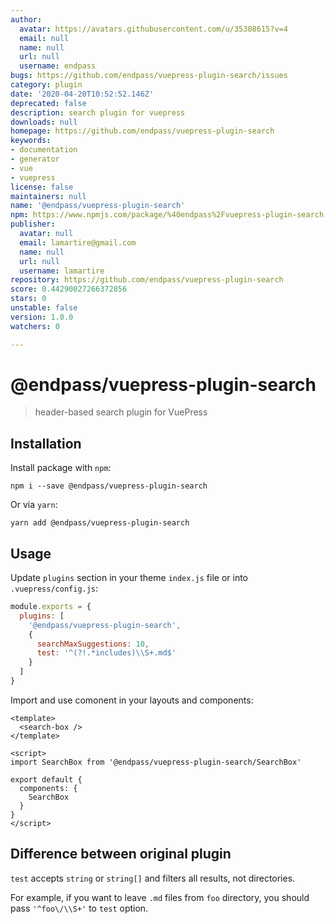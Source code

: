 ```yaml
---
author:
  avatar: https://avatars.githubusercontent.com/u/35308615?v=4
  email: null
  name: null
  url: null
  username: endpass
bugs: https://github.com/endpass/vuepress-plugin-search/issues
category: plugin
date: '2020-04-20T10:52:52.146Z'
deprecated: false
description: search plugin for vuepress
downloads: null
homepage: https://github.com/endpass/vuepress-plugin-search
keywords:
- documentation
- generator
- vue
- vuepress
license: false
maintainers: null
name: '@endpass/vuepress-plugin-search'
npm: https://www.npmjs.com/package/%40endpass%2Fvuepress-plugin-search
publisher:
  avatar: null
  email: lamartire@gmail.com
  name: null
  url: null
  username: lamartire
repository: https://github.com/endpass/vuepress-plugin-search
score: 0.44290027266372856
stars: 0
unstable: false
version: 1.0.0
watchers: 0

---
```


# @endpass/vuepress-plugin-search

> header-based search plugin for VuePress

## Installation

Install package with `npm`:

```
npm i --save @endpass/vuepress-plugin-search
```

Or via `yarn`:

```
yarn add @endpass/vuepress-plugin-search
```

## Usage

Update `plugins` section in your theme `index.js` file or into `.vuepress/config.js`:

```js
module.exports = {
  plugins: [
    '@endpass/vuepress-plugin-search',
    {
      searchMaxSuggestions: 10,
      test: '^(?!.*includes)\\S+.md$'
    }
  ]
}
```

Import and use comonent in your layouts and components:

```vue
<template>
  <search-box />
</template>

<script>
import SearchBox from '@endpass/vuepress-plugin-search/SearchBox'

export default {
  components: {
    SearchBox
  }
}
</script>
```

## Difference between original plugin

`test` accepts `string` or `string[]` and filters all results, not directories.

For example, if you want to leave `.md` files from `foo` directory, you should pass
`'^foo\/\\S+'` to `test` option.
